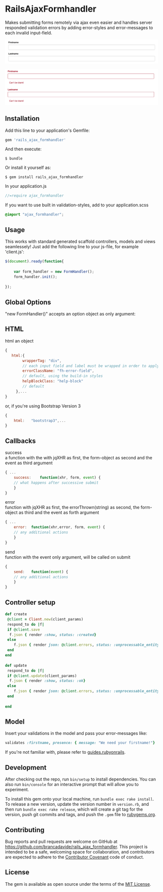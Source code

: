 # RailsAjaxFormhandler

Makes submitting forms remotely via ajax even easier and handles server responded validation errors by adding error-styles and error-messages to each invalid input-field.

![example1](https://raw.githubusercontent.com/brancadavide/rails_ajax_formhandler/master/input_validation_example1.png)



![example2](https://raw.githubusercontent.com/brancadavide/rails_ajax_formhandler/master/input_validation_example2.png)



## Installation

Add this line to your application's Gemfile:

```ruby
gem 'rails_ajax_formhandler'
```

And then execute:

    $ bundle

Or install it yourself as:

    $ gem install rails_ajax_formhandler

In your application.js 

```javascript
//=require ajax_formhandler
```

If you want to use built in validation-styles, add to your application.scss

```css
@import "ajax_formhandler";
```

## Usage

This works with standard generated scaffold controllers, models and views seamlessely!
Just add the following line to your js-file, for example 'client.js':

```javascript
$(document).ready(function{
	
	var form_handler = new FormHandler();
	form_handler.init();

});

```

## Global Options

"new FormHandler()" accepts an option object as only argument:


## HTML

html
an object

```javascript
{
   html:{ 
		wrapperTag: "div", 
		// each input field and label must be wrapped in order to apply the validation-error-markup
		errorClassName: "fh-error-field",
		// default, using the build-in styles
		helpBlockClass: "help-block" 
		// default
	 },...
}
```
or, if you're using Bootstrap Version 3

```javascript
{
	html:	"bootstrap3",...
}
```

## Callbacks

success 	 
a function with the with jqXHR as first, the form-object as second and the event as third argument


```javascript
{ ...
	success:	function(xhr, form, event) {
	// what happens after successive submit
	}
}
```


error  
function with jqXHR as first, the errorThrown(string) as second, the form-object as third and the event as forth argument


```javascript
{ ...
	error:	function(xhr,error, form, event) {
	// any additional actions
	}
}
```

send  
function with the event only argument, will be called on submit


```javascript
{		
	send:	function(event) {
	// any additional actions
	}
}
```

## Controller setup

```ruby
def create
 @client = Client.new(client_params)
 respond_to do |f|
 if @client.save
  f.json { render :show, status: :created}
 else
 	f.json { render json: @client.errors, status: :unprocessable_entity }
 end  
end

def update
 respond_to do |f|
 if @client.update(client_params)
  f.json { render :show, status: :ok}
 else
 	f.json { render json: @client.errors, status: :unprocessable_entity }
 end
  
end

```

## Model

Insert your validations in the model and pass your error-messages like:


```ruby
validates :firstname, presence: { message: "We need your firstname!"}

```

If you're not familiar with, please refer to [guides.rubyonrails](http://guides.rubyonrails.org/active_record_validations.html).



## Development

After checking out the repo, run `bin/setup` to install dependencies. You can also run `bin/console` for an interactive prompt that will allow you to experiment.

To install this gem onto your local machine, run `bundle exec rake install`. To release a new version, update the version number in `version.rb`, and then run `bundle exec rake release`, which will create a git tag for the version, push git commits and tags, and push the `.gem` file to [rubygems.org](https://rubygems.org).

## Contributing

Bug reports and pull requests are welcome on GitHub at https://github.com/brancadavide/rails_ajax_formhandler. This project is intended to be a safe, welcoming space for collaboration, and contributors are expected to adhere to the [Contributor Covenant](http://contributor-covenant.org) code of conduct.


## License

The gem is available as open source under the terms of the [MIT License](http://opensource.org/licenses/MIT).

